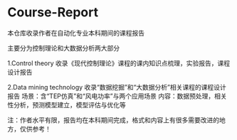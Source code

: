 # Course-Report

本仓库收录作者在自动化专业本科期间的课程报告

主要分为控制理论和大数据分析两大部分

1.Control theory
收录《现代控制理论》课程的课内知识点梳理，实验报告，课程设计报告

2.Data mining technology
收录“数据挖掘”和“大数据分析”相关课程的课程设计报告
场景：含“TEP仿真”和“风电功率”与两个应用场景
内容：数据预处理，相关性分析，预测模型建立，模型评估与优化等

注：作者水平有限，报告均在本科期间完成，格式和内容上有很多需要改进的地方，仅供参考！
